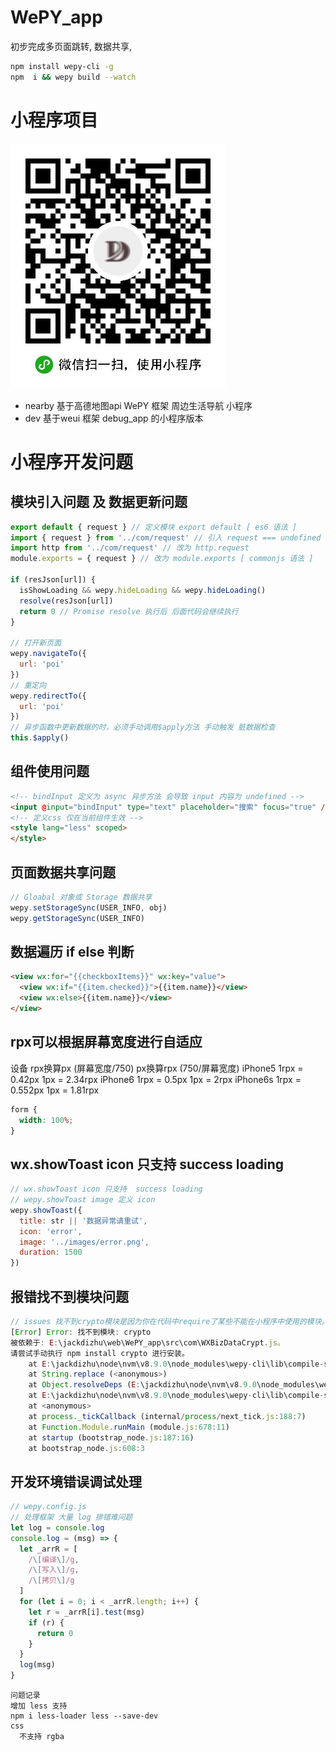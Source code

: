 # WePY_app

初步完成多页面跳转, 数据共享,
``` sh
npm install wepy-cli -g
npm  i && wepy build --watch
```

# 小程序项目

![扫一扫 使用微信小程序](./statics/gh_f498d6f2e269_344.jpg)

* nearby 基于高德地图api WePY 框架 周边生活导航 小程序
* dev 基于weui 框架 debug_app 的小程序版本

# 小程序开发问题

## 模块引入问题 及 数据更新问题

``` js
export default { request } // 定义模块 export default [ es6 语法 ]
import { request } from '../com/request' // 引入 request === undefined
import http from '../com/request' // 改为 http.request
module.exports = { request } // 改为 module.exports [ commonjs 语法 ]

if (resJson[url]) {
  isShowLoading && wepy.hideLoading && wepy.hideLoading()
  resolve(resJson[url])
  return 0 // Promise resolve 执行后 后面代码会继续执行
}

// 打开新页面
wepy.navigateTo({
  url: 'poi'
})
// 重定向
wepy.redirectTo({
  url: 'poi'
})
// 异步函数中更新数据的时，必须手动调用$apply方法 手动触发 脏数据检查
this.$apply()
```

## 组件使用问题

``` html
<!-- bindInput 定义为 async 异步方法 会导致 input 内容为 undefined -->
<input @input="bindInput" type="text" placeholder="搜索" focus="true" />
<!-- 定义css 仅在当前组件生效 -->
<style lang="less" scoped>
</style>
```

## 页面数据共享问题

``` js
// Gloabal 对象或 Storage 数据共享
wepy.setStorageSync(USER_INFO, obj)
wepy.getStorageSync(USER_INFO)
```

## 数据遍历 if else 判断

``` html
<view wx:for="{{checkboxItems}}" wx:key="value">
  <view wx:if="{{item.checked}}">{{item.name}}</view>
  <view wx:else>{{item.name}}</view>
</view>
```
## rpx可以根据屏幕宽度进行自适应

设备	rpx换算px (屏幕宽度/750)	px换算rpx (750/屏幕宽度)
iPhone5	1rpx = 0.42px	1px = 2.34rpx
iPhone6	1rpx = 0.5px	1px = 2rpx
iPhone6s	1rpx = 0.552px	1px = 1.81rpx
``` css
form {
  width: 100%;
}
```
## wx.showToast icon 只支持  success loading

``` js
// wx.showToast icon 只支持  success loading
// wepy.showToast image 定义 icon
wepy.showToast({
  title: str || '数据异常请重试',
  icon: 'error',
  image: '../images/error.png',
  duration: 1500
})
```

## 报错找不到模块问题

``` js
// issues 找不到crypto模块是因为你在代码中require了某些不能在小程序中使用的模块。
[Error] Error: 找不到模块: crypto
被依赖于: E:\jackdizhu\web\WePY_app\src\com\WXBizDataCrypt.js。
请尝试手动执行 npm install crypto 进行安装。
    at E:\jackdizhu\node\nvm\v8.9.0\node_modules\wepy-cli\lib\compile-script.js:98:31
    at String.replace (<anonymous>)
    at Object.resolveDeps (E:\jackdizhu\node\nvm\v8.9.0\node_modules\wepy-cli\lib\compile-script.js:46:21)
    at E:\jackdizhu\node\nvm\v8.9.0\node_modules\wepy-cli\lib\compile-script.js:270:27
    at <anonymous>
    at process._tickCallback (internal/process/next_tick.js:188:7)
    at Function.Module.runMain (module.js:678:11)
    at startup (bootstrap_node.js:187:16)
    at bootstrap_node.js:608:3
```

## 开发环境错误调试处理

``` js
// wepy.config.js
// 处理框架 大量 log 排错难问题
let log = console.log
console.log = (msg) => {
  let _arrR = [
    /\[编译\]/g,
    /\[写入\]/g,
    /\[拷贝\]/g
  ]
  for (let i = 0; i < _arrR.length; i++) {
    let r = _arrR[i].test(msg)
    if (r) {
      return 0
    }
  }
  log(msg)
}
```

```
问题记录
增加 less 支持
npm i less-loader less --save-dev
css
  不支持 rgba
```
